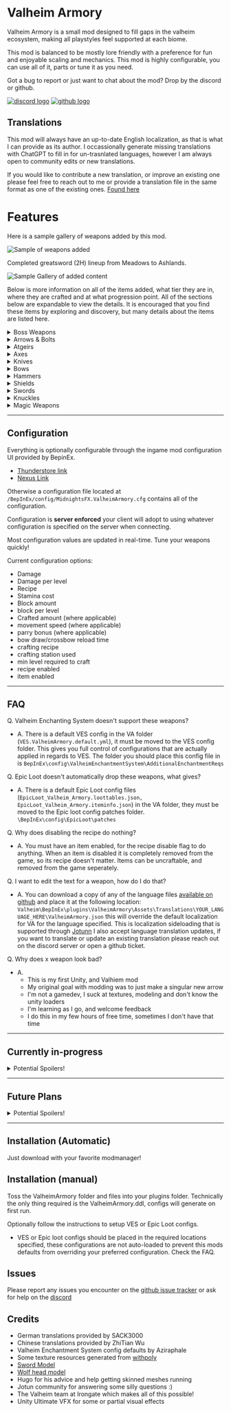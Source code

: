 # Valheim Armory
Valheim Armory is a small mod designed to fill gaps in the valheim ecosystem, making all playstyles feel supported at each biome.


This mod is balanced to be mostly lore friendly with a preference for fun and enjoyable scaling and mechanics.
This mod is highly configurable, you can use all of it, parts or tune it as you need.

Got a bug to report or just want to chat about the mod? Drop by the discord or github.

[![discord logo](https://i.imgur.com/uE6umQE.png)](https://discord.gg/Dmr9PQTy9m) [![github logo](https://i.imgur.com/lvbP5OF.png)](https://github.com/MidnightsFX/Valheim_Armory)


## Translations
This mod will always have an up-to-date English localization, as that is what I can provide as its author.
I occassionally generate missing translations with ChatGPT to fill in for un-trasnlated languages, however I am always open to community edits or new translations.

If you would like to contribute a new translation, or improve an existing one please feel free to reach out to me or provide a translation file in the same format as one of the existing ones.
[Found here](https://github.com/MidnightsFX/Valheim_Armory/tree/master/ValheimArmory/localizations)


# Features

Here is a sample gallery of weapons added by this mod. 

![Sample of weapons added](https://i.postimg.cc/Xvz79KRH/image.png)

Completed greatsword (2H) lineup from Meadows to Ashlands.

![Sample Gallery of added content](https://i.postimg.cc/MHK0v9tX/image.png)


Below is more information on all of the items added, what tier they are in, where they are crafted and at what progression point. All of the sections below are expandable to view the details. 
It is encouraged that you find these items by exploring and discovery, but many details about the items are listed here.

<details>
  <summary>Boss Weapons</summary>
  
  ## Eikthyrs

    Eikthyrs weapons are split into two groups, one requiring the workbench and the other the forge. Meaning that some of these weapons will require metals from the black forest.

  | Name | Crafted At | Stage | prefab | Icon |
  | ----------- | ----------- | ----------- | ----------- | ----------- |
  | Antler Bow | Workbench | Post-Meadows | `VAAntler_Bow` | ![Antler Bow Icon](https://i.imgur.com/YYavFT6.png) |
  | Antler Dagger | Workbench | Post-Meadows | `VAAntler_dagger` | ![Antler Dagger Icon](https://i.imgur.com/TImtKNo.png) |
  | Antler Sword | Workbench | Post-Meadows | `VAAntler_Sword` | ![Antler Sword Icon](https://i.imgur.com/uw1ZNgz.png) |
  | Antler Atgeir | Workbench | Post-Meadows | `VAatgeir_antler` | ![Antler Atgier Icon](https://i.imgur.com/URdXvZc.png) |
  | Antler Greataxe | Workbench | Post-Meadows | `VAAntler_greataxe` | ![Antler Greataxe Icon](https://i.imgur.com/jIAHbCD.png) |

  ## Elder
  | Name | Crafted At | Stage | prefab | Icon |
  | ----------- | ----------- | ----------- | ----------- | ----------- |
  | Vine hammer | Forge | Post-Blackforest | `VAElderHammer` | ![Elder Sledgehammer icon](https://i.imgur.com/IvJzuX3.png) |
  | Vine shield | Forge | Post-Blackforest | `VAElderRoundShield` | ![Elders roundshield icon](https://i.imgur.com/2eNj45X.png) |
  | Vine crossbow | Forge | Post-Blackforest | `VACrossbowElder` | ![Elders crossbow Icon](https://i.imgur.com/fDaATMs.png) |
  | Vine sword | Forge | Post-Blackforest | `VAVine_Sword` | ![Elders Sword Icon](https://i.imgur.com/621VD59.png) |
  | Vine mace | Forge | Post-Blackforest | `VAElder_mace` | ![Elders Mace Icon](https://i.imgur.com/SfYdLP7.png) |

  ## Bonemass
  | Name | Crafted At | Stage | prefab | Icon |
  | ----------- | ----------- | ----------- | ----------- | ----------- |
  | Skull hammer | Forge | Post-Swamp | `VABonemassWarhammer` | ![Bonemass Warhammer icon](https://i.imgur.com/sg9yGYu.png) |
  | Bone blade | Forge | Post-Swamp | `VABonemassGreatsword` | ![bonemass greatsword icon](https://i.imgur.com/OWfG9nK.png) |
  | Poisoned bone dagger | Forge | Post-Swamp | `VABonemassDagger` | ![Bonemasses dagger icon](https://i.imgur.com/o9qxcEG.png) |

  ## Moder
  | Name | Crafted At | Stage | prefab | Icon |
  | ----------- | ----------- | ----------- | ----------- | ----------- |
  | Dragonfrost sword | Forge | Post-Mountain | `VASwordModer` | ![Ice sword Icon](https://i.imgur.com/iXVICFY.png) |
  | Dragonfrost spear | Forge | Post-Mountain | `VASpearModer` | ![Ice Spear Icon](https://i.imgur.com/X4CuFZs.png) |
  | Dragonfrost crossbow | Forge | Post-Mountain | `VACrossbowModer` | ![Mechanical Crossbow Icon](https://i.imgur.com/KMNzFgZ.png) |
  | Dragonfrost shield | Forge | Post-Mountain | `VAModer_shield` | ![Moder shield](https://i.postimg.cc/9FK6FVN6/modershiled-v2.png) |
  | Dragonfrost dagger | Forge | Post-Mountain | `VAdagger_moder` | ![Moder dagger](https://i.imgur.com/9EdsSsE.png) |

  ## Yagluth
  | Name | Crafted At | Stage | prefab | Icon |
  | ----------- | ----------- | ----------- | ----------- | ----------- |
  | Goblin king atgeir | Forge | Post-Plains | `VAYagluthAtgeir` | ![darkmetal atgeir](https://i.imgur.com/LXLNlF0.png) |
  | Goblin king greatsword | Forge | Post-Plains | `VAYagluth_greatsword` | ![darkmetal greatsword](https://i.imgur.com/diyEKHx.png) |
  | Goblin king knuckles | Forge | Post-Plains | `VAFist_Yagluth` | ![darkmetal knuckles](https://i.imgur.com/yGTlNh1.png) |

  ## Queen
  | Name | Crafted At | Stage | prefab | Icon |
  | ----------- | ----------- | ----------- | ----------- | ----------- |
  | Carapace sword | Blackforge | Post-Mistlands | `VASwordQueen` | ![carapace sword](https://i.imgur.com/hXZKfvN.png) |
  | Carapace dagger | Blackforge | Post-Mistlands | `VAdagger_queen` | ![carapace dagger](https://i.imgur.com/zbJagxI.png) |
  | Pincer greatsword | Blackforge | Post-Mistlands | `VAQueen_greatsword` | ![pincer greatsword](https://i.imgur.com/cR358cp.png) |
  | Pincer greatbow | Blackforge | Post-Mistlands | `VAQueen_bow` | ![pincer greatbow](https://i.imgur.com/CUFQTOp.png) |

</details>

<details>
  <summary>Arrows & Bolts</summary>

  ### Arrows

  | Name | Crafted At | Stage | prefab | Icon |
  | ----------- | ----------- | ----------- | ----------- | ----------- |
  | Bone arrow | Workbench | Meadows | `VAArrowBone` | ![bone arrow icon](https://imgur.com/KUYj0Zp.png) |
  | Chitin arrow | Workbench | Ocean | `VAchitinarrow` | ![chitin arrow icon](https://imgur.com/LKNQnEt.png) |
  | Ancient Wood arrow | Workbench | Swamp | `VAarrowancient` | ![ancient wood arrow icon](https://imgur.com/d28tCPw.png) |
  | Surtling Fire arrow | Forge | Mountain | `VAarrow_surtling_fire` | ![surtling fire arrow icon](https://i.imgur.com/K5Erlwt.png) |
  | Blackmetal arrow | Forge | Plains | `VAArrowGreenMetal` | ![blackmetal arrow icon](https://imgur.com/yiJKz6s.png) | 

  ---
  ### Bolts

  | Name | Crafted At | Stage | prefab | Icon |
  | ----------- | ----------- | ----------- | ----------- | ----------- |
  | Wood Bolt | Workbench | Blackforest | `VABoltWood` | ![wood crossbow bolt](https://i.postimg.cc/gkc96zKV/bolt-wood.png) |
  | Corewood Bolt | Workbench | Blackforest | `VABoltWood` | ![corewood crossbow bolt](https://i.postimg.cc/RFJy4q4m/bolt-corewood.png) |
  | Bronze Bolt | Forge | Blackforest | `VAbolt_bronze` | ![bronze bolt](https://i.imgur.com/cUJTlB3.png) |
  | Fire Bolt | Workbench | Blackforest | `VAFireBolt` | ![fire bolt](https://i.imgur.com/iZ5fOrF.png) |
  | Poison Bolt | Forge | Swamp | `VAbolt_poison` | ![iron poison bolt](https://i.imgur.com/mVLDfm8.png) |
  | Surtling Bolt | Forge | Swamp | `VASurtlingBolt` | ![blackmetal surtling bolt](https://i.imgur.com/iZ5fOrF.png) |
  | Frost Bolt | Forge | Mountain | `VAbolt_frost` | ![Silver Frost bolt](https://i.imgur.com/0FGHrBB.png) |
  | Obsidian Bolt | Workbench | Mountain | `VASurtlingBolt` | ![obsidian bolt](https://i.imgur.com/luqYGzO.png) |
  | Needle Bolt | Workbench | Plains | `VASurtlingBolt` | ![needle bolt](https://i.postimg.cc/t4VwknJ4/needle-bolt.png) |


</details>

<details>
  <summary>Atgeirs</summary>

  Added Atgiers help fill in missing tiers.

  | Name | Crafted At | Stage | prefab | Icon |
  | ----------- | ----------- | ----------- | ----------- | ----------- |
  | Flint Atgeir | Workbench | Meadows | `VAAtgeir_Flint` | ![flint atgeir icon](https://i.imgur.com/ASQRVLD.png) |
  | Royal Abyssal Atgeir | Forge | Mountain | `VAAtgeirchitin` | ![royal abyssal atgeir icon](https://i.imgur.com/FCO85Nq.png) |
  | Silver Atgeir | Forge | Mountain | `VASilverAtgeir` | ![silver atgeir icon](https://i.imgur.com/WLB6PWp.png) |
  | Eird Atgeir | Blackforge | Ashlands | `VAMeteorAtgeir` | ![meteor dagger icon](https://i.postimg.cc/vBF9G22h/meteor-atgeir.png) |
</details>


<details>
  <summary>Axes</summary>

  ### Greataxes (2H Axes)

  | Name | Crafted At | Stage | prefab | Icon |
  | ----------- | ----------- | ----------- | ----------- | ----------- |
  | Flint Greataxe | Workbench | Meadows | `VAFlint_greataxe` | ![flint greataxe icon](https://i.imgur.com/dPbaKtX.png) |
  | Bronze Lumber Axe | Forge | Blackforest | `VAbronze_battleaxe` | ![bronze greataxe icon](https://i.postimg.cc/v839g0k3/bronze-axe-rebuild.png) |
  | Blackmetal Greataxe | Forge | Mistlands | `VAblackmetal_battleaxe` | ![blackmetal greataxe icon](https://i.imgur.com/2H94zhh.png) |

</details>

<details>
  <summary>Knives</summary>
  
  ### Added Daggers

  | Name | Crafted At | Stage | prefab | Icon |
  | ----------- | ----------- | ----------- | ----------- | ----------- |
  | Bronze Dagger | Forge | Blackforest | `VAdagger_bronze` | ![bronze dagger icon](https://i.imgur.com/AyWevGx.png) |
  | Iron Dagger | Forge | Swamp | `VAdagger_iron` | ![iron dagger icon](https://i.imgur.com/9MBSw5X.png) |
  | Silver Dagger | Forge | Mountain | `VAdagger_silver` | ![silver dagger icon](https://i.imgur.com/SL2G0Vn.png) |
  | Eird Dagger | Blackforge | Ashlands | `VAdagger_meteor` | ![meteor dagger icon](https://i.postimg.cc/bw5kBwQK/meteor-dagger.png) |

  ---

  ### Added 2H Daggers

  | Name | Crafted At | Stage | prefab | Icon |
  | ----------- | ----------- | ----------- | ----------- | ----------- |
  | Flint Daggers | Workbench | Meadows | `VADagger_Flint_2h` | ![flint daggers icon](https://i.imgur.com/vdkexcd.png) |
  | Rascal Daggers | Forge | Blackforest | `VAdagger_bronze_2h` | ![rascal daggers icon](https://i.imgur.com/88MEras.png) |
  | Rogue Daggers | Forge | Swamp | `VAdagger_iron_2h` | ![rogue daggers icon](https://i.imgur.com/1kyTYjP.png) |
  | Blackguard Runic Daggers | Forge | Mountain | `VAdagger_silver_2h` | ![blackguard runic daggers icon](https://i.imgur.com/8HwWqah.png) |
  | Assassins daggers | Blackforge | Ashlands | `VAdagger_meteor_2h` | ![meteor dagger icon 2h](https://i.postimg.cc/NGKGJJdQ/2h-meteor-daggers.png) |

</details>

<details>
  <summary>Bows</summary>
  
  ### Added Crossbows

  | Name | Crafted At | Stage | prefab | Icon |
  | ----------- | ----------- | ----------- | ----------- | ----------- |
  | Bronze Crossbow | Forge | Blackforest | `VACrossbowBronze` | ![bronze crossbow icon](https://i.imgur.com/GkWbooT.png) |
  | Bronze Arbalist | Forge | Plains | `VAArbalistBronze` | ![bronze arbalist icon](https://i.imgur.com/iuk67H0.png) |

</details>

<details>
  <summary>Hammers</summary>
  
  ### Added Warhammers

  | Name | Crafted At | Stage | prefab | Icon |
  | ----------- | ----------- | ----------- | ----------- | ----------- |
  | Silver sledge | Forge | Mountain | `VASilverSledge` | ![silver sledge icon](https://i.postimg.cc/RVCP5H7M/silver-sledge.png) |
  | Skyshatter | Forge | Plains | `VAblackmetal_sledge` | ![blackmetal sledge icon](https://i.imgur.com/ChVYaYS.png) |

</details>

<details>
  <summary>Shields</summary>
  
  ### Added Shields

  | Name | Crafted At | Stage | prefab | Icon |
  | ----------- | ----------- | ----------- | ----------- | ----------- |
  | Serpent Scale Buckler | Forge | Swamp | `VAserpent_buckler` | ![serpent scale buckler icon](https://i.imgur.com/jtB6efS.png) |
  | Silver tower shield | Forge | Mountain | `VAsilver_tower` | ![silver wolf tower shield icon](https://i.postimg.cc/L6yxH8Dj/silver-tower-shield.png) |

</details>

<details>
  <summary>Swords</summary>
  
  ### Added Greatswords

  | Name | Crafted At | Stage | prefab | Icon |
  | ----------- | ----------- | ----------- | ----------- | ----------- |
  | Flint Greatsword | Workbench | Meadows | `VAFlint_greatsword` | ![flint greatsword icon](https://i.imgur.com/IWwo2x0.png) |
  | Bronze Greatsword | Forge | Blackforest | `VAbronze_greatsword` | ![bronze greatsword icon](https://i.postimg.cc/bYmChnN3/bronze-greatsword-reforged.png) |
  | Iron Greatsword | Forge | Swamp | `VAiron_greatsword` | ![iron greatsword icon](https://i.postimg.cc/tTySXtxm/iron-greatsword-reforged.png) |
  | Silver Greatsword | Forge | Mountain | `VAsilver_greatsword` | ![silver greatsword icon](https://i.postimg.cc/cJGTmMX4/silver-greatsword-reforged.png) |
  | Blackmetal Greatsword | Forge | Plains | `VABlackmetal_greatsword` | ![blackmetal greatsword icon](https://i.postimg.cc/VkrH4Nw4/blackmetal-greatsword.png) |

  ---
  
  ### Added Swords

  | Name | Crafted At | Stage | prefab | Icon |
  | ----------- | ----------- | ----------- | ----------- | ----------- |
  | Flint Sword | Workbench | Meadows | `VAFlint_Sword` | ![flint sword icon](https://i.imgur.com/8PEvo8I.png) |
  | Chitin Sword | Workbench | Blackforest | `VASwordChitin` | ![chitin sword icon](https://i.imgur.com/HtNvGaA.png) |

</details>

<details>
  <summary>Knuckles</summary>
  
  ### Added Hand weapons

  | Name | Crafted At | Stage | prefab | Icon |
  | ----------- | ----------- | ----------- | ----------- | ----------- |
  | Flint knuckles | Workbench | Meadows | `VAFist_Flint` | ![flint knuckles](https://i.imgur.com/IhPPv7q.png) |
  | Bronze knuckles | Forge | BlackForest | `VAFist_Bronze` | ![bronze knuckles](https://i.imgur.com/PEYLGow.png) |
  | Iron knuckles | Forge | Swamp | `VAFist_Iron` | ![iron knuckles](https://i.imgur.com/Y1TkBxk.png) |

</details>

<details>
  <summary>Magic Weapons</summary>

  
  ### Added Magic weapons

  | Name | Crafted At | Stage | prefab | Icon |
  | ----------- | ----------- | ----------- | ----------- | ----------- |
  | Druidic staff of spirit | Workbench | Swamp | `VAStaff_Druid_Spirit` | ![druidic spirit staff](https://i.imgur.com/4WrNu8i.png) |
  | Druidic staff of poison | Workbench | Swamp | `VAStaff_Druid_Poison` | ![druidic poison staff](https://i.imgur.com/PXi8ztI.png) |
  | Druidic staff of fire | Workbench | Swamp | `VAStaff_Druid_Fire` | ![fire druidic staff](https://i.imgur.com/Xq7o8MW.png) |
  | Druidic staff of ice | Workbench | Mountains | `VAStaff_Druid_Ice` | ![druidic ice staff](https://i.imgur.com/AFtAeV7.png) |
  | Staff of Spirit | Magetable | Mistlands | `VAStaff_Spirit` | ![Staff of spirit](https://i.imgur.com/BuIbWQN.png) |
  | Staff of Poison | Magetable | Mistlands | `VAStaff_Poison` | ![fire druidic staff](https://i.imgur.com/UKn5TJC.png) |

  ### Added Blood Magic weapons

  | Name | Crafted At | Stage | prefab | Icon |
  | ----------- | ----------- | ----------- | ----------- | ----------- |
  | Blood bone battlepick | forge | BlackForest | `VABlood_Bones_pickaxe` | ![blood bone battlepick](https://i.imgur.com/W18gjEx.png) |
  | Blood bone bow | forge | Mountains | `VABlood_bone_bow` | ![blood bone bow](https://i.imgur.com/nBN4Jac.png) |
  | Carapace bone bow | Magetable | Mistlands | `VAHeavy_Blood_Bone_Bow` | ![carapace bone bow](https://i.postimg.cc/SKF5vQY7/blood-bone-bow-heavy.png) |
  

</details>

---

## Configuration

Everything is optionally configurable through the ingame mod configuration UI provided by BepinEx.
  * [Thunderstore link](https://valheim.thunderstore.io/package/TJzilla/BepInEx_ConfigurationManager/)
  * [Nexus Link](https://www.nexusmods.com/valheim/mods/740)

Otherwise a configuration file located at `/BepInEx/config/MidnightsFX.ValheimArmory.cfg` contains all of the configuration.

Configuration is **server enforced** your client will adopt to using whatever configuration is specified on the server when connecting.

Most configuration values are updated in real-time. Tune your weapons quickly!

Current configuration options:
* Damage
* Damage per level
* Recipe
* Stamina cost
* Block amount
* block per level
* Crafted amount (where applicable)
* movement speed (where applicable)
* parry bonus (where applicable)
* bow draw/crossbow reload time
* crafting recipe
* crafting station used
* min level required to craft
* recipe enabled
* item enabled

---

## FAQ

Q. Valheim Enchanting System doesn't support these weapons?
- A. There is a default VES config in the VA folder (`VES.ValheimArmory.default.yml`), it must be moved to the VES config folder. This gives you full control of configurations that are actually applied in regards to VES.
     The folder you should place this config file in is `BepInEx\config\ValheimEnchantmentSystem\AdditionalEnchantmentReqs`

Q. Epic Loot doesn't automatically drop these weapons, what gives?
- A. There is a default Epic Loot config files (`EpicLoot_Valheim_Armory.loottables.json, EpicLoot_Valheim_Armory.iteminfo.json`) in the VA folder, they must be moved to the Epic loot config patches folder. `\BepInEx\config\EpicLoot\patches`

Q. Why does disabling the recipe do nothing?
- A. You must have an item enabled, for the recipe disable flag to do anything. When an item is disabled it is completely removed from the game, so its recipe doesn't matter. Items can be uncraftable, and removed from the game seperately.

Q. I want to edit the text for a weapon, how do I do that?
- A. You can download a copy of any of the language files [available on github](https://github.com/MidnightsFX/Valheim_Armory/tree/master/ValheimArmory/localizations) and place it at the following location: `Valheim\BepInEx\plugins\ValheimArmory\Assets\Translations\YOUR_LANGUAGE_HERE\ValheimArmory.json` this will override
     the default localization for VA for the language specified. This is localization sideloading that is supported through [Jotunn](https://valheim-modding.github.io/Jotunn/tutorials/localization.html#side-loading-localizations)
     I also accept language translation updates, if you want to translate or update an existing translation please reach out on the discord server or open a github ticket.

Q. Why does x weapon look bad?
- A.
    - This is my first Unity, and Valhiem mod
    - My original goal with modding was to just make a singular new arrow
    - I'm not a gamedev, I suck at textures, modeling and don't know the unity loaders
    - I'm learning as I go, and welcome feedback
    - I do this in my few hours of free time, sometimes I don't have that time
---

## Currently in-progress
<details>
  <summary>Potential Spoilers!</summary>
  
  * Designing Boss Weapons for the mistlands

  Boss Weapon Release roadmap
  * Additional weapon types for all existing bosses

  The Boss weapon roadmap will take a number of updates. Feel free to submit ideas to the github.
</details>

---

## Future Plans
<details>
  <summary>Potential Spoilers!</summary>
  
  * Filling out boss weapons for most/all playstyles (long term)
  * Chitin Shield
  * Named Mace (blackmetal mace)
  * Better VFX for weapons
  * New spear alternatives
  * More magic (eitr) powered weapons (non-staves, post Ashlands update)
</details>

---

## Installation (Automatic)
Just download with your favorite modmanager!

## Installation (manual)
Toss the ValheimArmory folder and files into your plugins folder. Technically the only thing required is the ValheimArmory.ddl, configs will generate on first run. 

Optionally follow the instructions to setup VES or Epic Loot configs.
* VES or Epic loot configs should be placed in the required locations specified, these configurations are not auto-loaded to prevent this mods defaults from overriding your preferred configuration. Check the FAQ.


## Issues
Please report any issues you encounter on the [github issue tracker](https://github.com/MidnightsFX/Valheim_Armory/issues) or ask for help on the [discord](https://discord.gg/Dmr9PQTy9m)

## Credits
* German translations provided by SACK3000
* Chinese translations provided by ZhiTian Wu
* Valheim Enchantment System config defaults by Aziraphale
* Some texture resources generated from [withpoly](https://withpoly.com/browse/textures)
* [Sword Model](https://assetstore.unity.com/packages/3d/props/weapons/free-low-poly-swords-rpg-weapons-198166)
* [Wolf head model](https://sketchfab.com/3d-models/low-poly-wolf-head-7298c99444704c3da07851bb28a8cf51)
* Hugo for his advice and help getting skinned meshes running
* Jotun community for answering some silly questions :)
* The Valheim team at Irongate which makes all of this possible!
* Unity Ultimate VFX for some or partial visual effects
